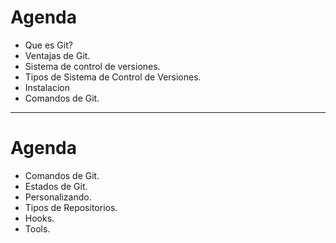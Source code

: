 # Agenda

- Que es Git?
- Ventajas de Git.
- Sistema de control de versiones.
- Tipos de Sistema de Control de Versiones.
- Instalacion
- Comandos de Git.

--------------------------------------------------------------------------------

# Agenda

- Comandos de Git.
- Estados de Git.
- Personalizando.
- Tipos de Repositorios.
- Hooks.
- Tools.
